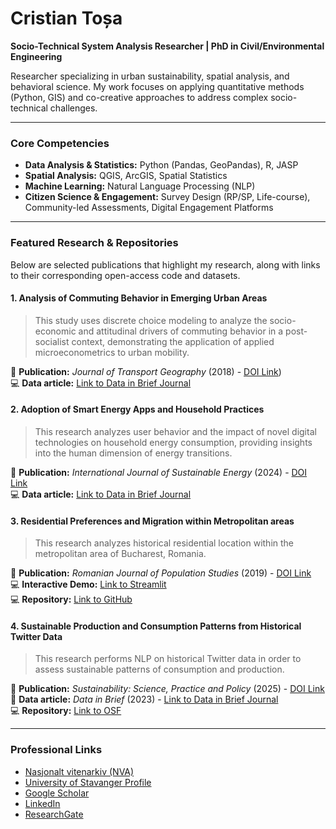 # Cristian Toșa

**Socio-Technical System Analysis Researcher  | PhD in Civil/Environmental Engineering**

Researcher specializing in urban sustainability, spatial analysis, and behavioral science. My work focuses on applying quantitative methods (Python, GIS) and co-creative approaches to address complex socio-technical challenges.

---

### Core Competencies

* **Data Analysis & Statistics:** Python (Pandas, GeoPandas), R, JASP
* **Spatial Analysis:** QGIS, ArcGIS, Spatial Statistics
* **Machine Learning:** Natural Language Processing (NLP)
* **Citizen Science & Engagement:** Survey Design (RP/SP, Life-course), Community-led Assessments, Digital Engagement Platforms

---

### Featured Research & Repositories

Below are selected publications that highlight my research, along with links to their corresponding open-access code and datasets.

#### 1. Analysis of Commuting Behavior in Emerging Urban Areas

> This study uses discrete choice modeling to analyze the socio-economic and attitudinal drivers of commuting behavior in a post-socialist context, demonstrating the application of applied microeconometrics to urban mobility.

📝 **Publication:** *Journal of Transport Geography* (2018) - [DOI Link](https://doi.org/10.1016/j.jtrangeo.2018.02.011))  
💻 **Data article:** [Link to Data in Brief Journal](https://www.sciencedirect.com/science/article/pii/S2352340919310583#appsec1)

#### 2. Adoption of Smart Energy Apps and Household Practices

> This research analyzes user behavior and the impact of novel digital technologies on household energy consumption, providing insights into the human dimension of energy transitions.

📝 **Publication:** *International Journal of Sustainable Energy* (2024) - [DOI Link](https://link.springer.com/article/10.1007/s12053-025-10309-1)  
💻 **Data article:** [Link to Data in Brief Journal](https://www.sciencedirect.com/science/article/pii/S2352340923008971)

#### 3. Residential Preferences and Migration within Metropolitan areas
> This research analyzes historical residential location within the metropolitan area of Bucharest, Romania.

📝 **Publication:** *Romanian Journal of Population Studies* (2019) - [DOI Link](https://www.proquest.com/docview/2377324245/fulltextPDF/DDFA0586A17B47EDPQ/1?accountid=136945&sourcetype=Scholarly%20Journals)  
💻 **Interactive Demo:** [Link to Streamlit](https://residential-history-bucharest.streamlit.app/)  
💻 **Repository:** [Link to GitHub](https://github.com/cristitosa/Residential-history-Bucharest)

#### 4. Sustainable Production and Consumption Patterns from Historical Twitter Data
> This research performs NLP on historical Twitter data in order to assess sustainable patterns of consumption and production.

📝 **Publication:** *Sustainability: Science, Practice and Policy* (2025) - [DOI Link](https://www.tandfonline.com/doi/full/10.1080/15487733.2024.2440952)  
📝 **Data article:** *Data in Brief* (2023) - [Link to Data in Brief Journal](https://www.sciencedirect.com/science/article/pii/S2352340923005279)  
💻 **Repository:** [Link to OSF](https://osf.io/npw7s/)  

---

### Professional Links

* [Nasjonalt vitenarkiv (NVA)](https://nva.sikt.no/research-profile/1390147)
* [University of Stavanger Profile](https://www.uis.no/nb/profile/cristian-tosa)
* [Google Scholar](https://scholar.google.ro/citations?user=jBpIqjgAAAAJ&hl=en)
* [LinkedIn](https://www.linkedin.com/in/cristian-tosa/)
* [ResearchGate](https://www.researchgate.net/profile/Cristian-Tosa?ev=hdr_xprf)
  
